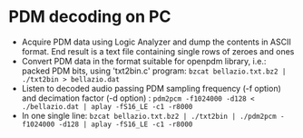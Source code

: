 # PDM decoding on PC

- Acquire PDM data using Logic Analyzer and dump the contents in ASCII format. End result is a text file containing single rows of zeroes and ones
- Convert PDM data in the format suitable for openpdm library, i.e.: packed PDM bits, using 'txt2bin.c' program: `bzcat bellazio.txt.bz2 | ./txt2bin > bellazio.dat`
- Listen to decoded audio passing PDM sampling frequency (-f option) and decimation factor (-d option) : `pdm2pcm -f1024000 -d128 < ./bellazio.dat | aplay -fS16_LE -c1 -r8000`
- In one single line: `bzcat bellazio.txt.bz2 | ./txt2bin | ./pdm2pcm -f1024000 -d128 | aplay -fS16_LE -c1 -r8000`
